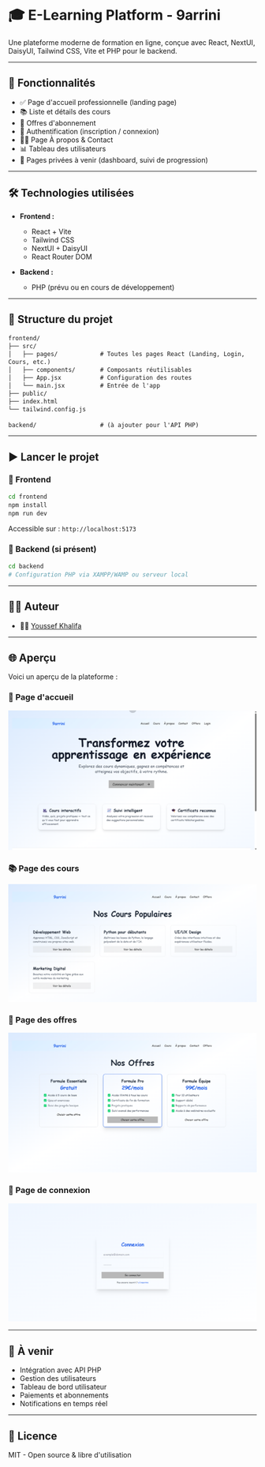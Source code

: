 
# 🎓 E-Learning Platform - 9arrini

Une plateforme moderne de formation en ligne, conçue avec React, NextUI, DaisyUI, Tailwind CSS, Vite et PHP pour le backend.

---

## 🚀 Fonctionnalités

- ✅ Page d'accueil professionnelle (landing page)
- 📚 Liste et détails des cours
- 🧾 Offres d'abonnement
- 👥 Authentification (inscription / connexion)
- 🧑‍🏫 Page À propos & Contact
- 📊 Tableau des utilisateurs
- 🔐 Pages privées à venir (dashboard, suivi de progression)

---

## 🛠️ Technologies utilisées

- **Frontend :**
  - React + Vite
  - Tailwind CSS
  - NextUI + DaisyUI
  - React Router DOM

- **Backend :**
  - PHP (prévu ou en cours de développement)

---

## 📂 Structure du projet

```
frontend/
├── src/
│   ├── pages/            # Toutes les pages React (Landing, Login, Cours, etc.)
│   ├── components/       # Composants réutilisables
│   ├── App.jsx           # Configuration des routes
│   └── main.jsx          # Entrée de l'app
├── public/
├── index.html
└── tailwind.config.js

backend/                  # (à ajouter pour l'API PHP)
```

---

## ▶️ Lancer le projet

### 🧪 Frontend

```bash
cd frontend
npm install
npm run dev
```

Accessible sur : `http://localhost:5173`

### 🧪 Backend (si présent)

```bash
cd backend
# Configuration PHP via XAMPP/WAMP ou serveur local
```

---

## 🧑‍💻 Auteur

- 👨‍💻 [Youssef Khalifa](https://github.com/youssefkhalifa04)

---

## 🌐 Aperçu

Voici un aperçu de la plateforme :

### 🎯 Page d'accueil
![Landing Page](./frontend/src/assets/landing.png)

### 📚 Page des cours
![Courses Page](./frontend/src/assets/courses.png)

### 🧾 Page des offres
![Offers Page](./frontend/src/assets/offers.png)

### 🔐 Page de connexion
![Login Page](./frontend/src/assets/login.png)

---

## 📌 À venir

- Intégration avec API PHP
- Gestion des utilisateurs
- Tableau de bord utilisateur
- Paiements et abonnements
- Notifications en temps réel

---

## 📄 Licence

MIT - Open source & libre d'utilisation



